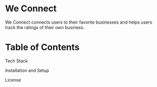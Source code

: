 <h1>We Connect</h1>
<p>We Connect connects users to their favorite businesses and helps users track the ratings of their own business.</p>
<h1>Table of Contents</h1>
<p>Tech Stack</p>
<p>Installation and Setup</p>
<p>License</p>
